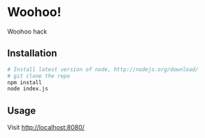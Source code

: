 Woohoo!
=====

Woohoo hack

## Installation

```bash
# Install latest version of node, http://nodejs.org/download/
# git clone the repo
npm install
node index.js
```

## Usage

Visit [http://localhost:8080/](http://localhost:8080/)
